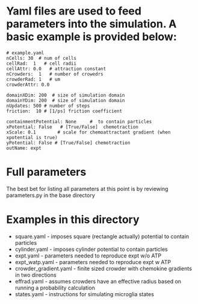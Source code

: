 # Yaml files are used to feed parameters into the simulation. A basic example is provided below:
```
# example.yaml
nCells: 30  # num of cells 
cellRad:  1   # cell radii 
cellAttr: 0.0   # attraction constant 
nCrowders:  1   # number of crowedrs
crowderRad: 1   # um
crowderAttr: 0.0

domainXDim: 200  # size of simulation domain
domainYDim: 200  # size of simulation domain
nUpdates: 500 # number of steps            
friction:  10 # [1/ps] friction coefficient 

containmentPotential: None     #  to contain particles 
xPotential: False   # [True/False]  chemotraction 
xScale: 0.1        # scale for chemoattractant gradient (when xpotential is true)  
yPotential: False # [True/False] chemotraction
outName: expt
```

# Full parameters
The best bet for listing all parameters at this point is by reviewing parameters.py in the base directory 

# Examples in this directory
- square.yaml - imposes square (rectangle actually) potential to contain particles
- cylinder.yaml - imposes cylinder potential to contain particles
- expt.yaml - parameters needed to reproduce expt w/o ATP 
- expt_watp.yaml - parameters needed to reproduce expt w ATP 
- crowder_gradient.yaml - finite sized crowder with chemokine gradients in two directions
- effrad.yaml - assumes crowders have an effective radius based on running a probability calculation 
- states.yaml - instructions for simulating microglia states 
